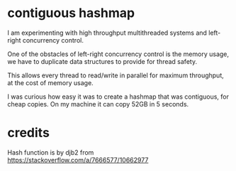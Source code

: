 # contiguous hashmap

I am experimenting with high throughput multithreaded systems and left-right concurrency control.

One of the obstacles of left-right concurrency control is the memory usage, we have to duplicate data structures to provide for thread safety.

This allows every thread to read/write in parallel for maximum throughput, at the cost of memory usage.

I was curious how easy it was to create a hashmap that was contiguous, for cheap copies. On my machine it can copy 52GB in 5 seconds.

# credits

Hash function is by djb2 from https://stackoverflow.com/a/7666577/10662977
